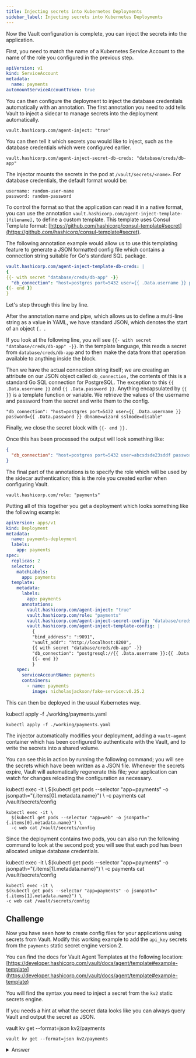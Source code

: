 ```yaml
---
title: Injecting secrets into Kubernetes Deployments
sidebar_label: Injecting secrets into Kubernetes Deployments
---
```


Now the Vault configuration is complete, you can inject the secrets into the application.

First, you need to match the name of a Kubernetes Service Account to the name of the role you configured in the previous step.

```yaml
apiVersion: v1
kind: ServiceAccount
metadata:
  name: payments
automountServiceAccountToken: true
```

You can then configure the deployment to inject the database credentials automatically with an annotation. The first annotation you need to add tells Vault to inject a sidecar to manage secrets into the deployment automatically.

`vault.hashicorp.com/agent-inject: "true"`

You can then tell it which secrets you would like to inject, such as the database credentials which were configured earlier.

`vault.hashicorp.com/agent-inject-secret-db-creds: "database/creds/db-app"`

The injector mounts the secrets in the pod  at `/vault/secrets/<name>`. For database credentials, the default format would be:

```
username: random-user-name
password: random-password
```

To control the format so that the application can read it in a native format, you can use the annotation `vault.hashicorp.com/agent-inject-template-[filename],` to define a custom template. This template uses Consul Template format: [https://github.com/hashicorp/consul-template#secret](https://github.com/hashicorp/consul-template#secret). 

The following annotation example would allow us to use this templating feature to generate a JSON formatted config file which contains a connection string suitable for Go's standard SQL package. 

```yaml
vault.hashicorp.com/agent-inject-template-db-creds: |
{
{{- with secret "database/creds/db-app" -}}
  "db_connection": "host=postgres port=5432 user={{ .Data.username }} password={{ .Data.password }} dbname=wizard sslmode=disable"
{{- end }}
}
```

Let's step through this line by line.

After the annotation name and pipe, which allows us to define a multi-line string as a value in YAML, we have standard JSON, which denotes the start of an object `{. `.

If you look at the following line, you will see `{{- with secret "database/creds/db-app" -}}`. In the template language, this reads a secret from `database/creds/db-app` and to then make the data from that operation available to anything inside the block.

Then we have the actual connection string itself; we are creating an attribute on our JSON object called `db_connection,` the contents of this is a standard Go SQL connection for PostgreSQL. The exception to this `{{ .Data.username }}` and `{{ .Data.password }}`. Anything encapsulated by `{{ }}` is a template function or variable. We retrieve the values of the username and password from the secret and write them to the config.

`"db_connection": "host=postgres port=5432 user={{ .Data.username }} password={{ .Data.password }} dbname=wizard sslmode=disable"`

Finally, we close the secret block with `{{- end }}.`

Once this has been processed the output will look something like:

```json
{
  "db_connection": "host=postgres port=5432 user=abcsdsde23sddf password=2323kjc898dfs dbname=wizard sslmode=disable"
}
```

The final part of the annotations is to specify the role which will be used by the sidecar authentication; this is the role you created earlier when configuring Vault.

`vault.hashicorp.com/role: "payments"`

Putting all of this together you get a deployment which looks something like the following example:

```yaml
apiVersion: apps/v1
kind: Deployment
metadata:
  name: payments-deployment
  labels:
    app: payments
spec:
  replicas: 2
  selector:
    matchLabels:
      app: payments
  template:
    metadata:
      labels:
        app: payments
      annotations:
        vault.hashicorp.com/agent-inject: "true"
        vault.hashicorp.com/role: "payments"
        vault.hashicorp.com/agent-inject-secret-config: "database/creds/db-app"
        vault.hashicorp.com/agent-inject-template-config: |
          {
          "bind_address": ":9091",
          "vault_addr": "http://localhost:8200",
          {{ with secret "database/creds/db-app" -}}
          "db_connection": "postgresql://{{ .Data.username }}:{{ .Data.password }}@postgres:5432/wizard"
          {{- end }}
          }
    spec:
      serviceAccountName: payments
      containers:
        - name: payments
          image: nicholasjackson/fake-service:v0.25.2
```

This can then be deployed in the usual Kubernetes way.

<VSCodeTerminal target="Vault">
  <Command>kubectl apply -f ./working/payments.yaml</Command>
</VSCodeTerminal>

```shell
kubectl apply -f ./working/payments.yaml
```

The injector automatically modifies your deployment, adding a `vault-agent` container which has been configured to authenticate with the Vault, and to write the secrets into a shared volume.

You can see this in action by running the following command; you will see the secrets which have been written as a JSON file. Whenever the secrets expire, Vault will automatically regenerate this file; your application can watch for changes reloading the configuration as necessary.

<VSCodeTerminal target="Vault">
  <Command>
    kubectl exec -it \
      $(kubectl get pods --selector "app=payments" -o jsonpath="&#123;.items[0].metadata.name}") \
      -c payments cat /vault/secrets/config
  </Command>
</VSCodeTerminal>

```
kubectl exec -it \
  $(kubectl get pods --selector "app=web" -o jsonpath="{.items[0].metadata.name}") \
  -c web cat /vault/secrets/config
```


Since the deployment contains two pods, you can also run the following command to look at the second pod; you will see that each pod has been allocated unique database credentials.

<VSCodeTerminal target="Vault">
  <Command>
    kubectl exec -it \
      $(kubectl get pods --selector "app=payments" -o jsonpath="&#123;.items[1].metadata.name}") \
      -c payments cat /vault/secrets/config
  </Command>
</VSCodeTerminal>

```
kubectl exec -it \
$(kubectl get pods --selector "app=payments" -o jsonpath="{.items[1].metadata.name}") \
-c web cat /vault/secrets/config
```

## Challenge

Now you have seen how to create config files for your applications using 
secrets from Vault. Modify this working example to add the `api_key` secrets 
from the `payments` static secret engine version 2.

You can find the docs for Vault Agent Templates at the following location:
[https://developer.hashicorp.com/vault/docs/agent/template#example-template](https://developer.hashicorp.com/vault/docs/agent/template#example-template)

You will find the syntax you need to inject a secret from the `kv2` static 
secrets engine.

If you needs a hint at what the secret data looks like you can always
query Vault and output the secret as JSON.

<VSCodeTerminal target="Vault">
  <Command>vault kv get --format=json kv2/payments </Command>
</VSCodeTerminal>

```shell
vault kv get --format=json kv2/payments
```

<details>
  <summary>Answer</summary>

  Did you get it working?

  You should have updated the annotations in your `payments` deployment to 
  look like the following.

  ```yaml
  annotations:
    vault.hashicorp.com/agent-inject: "true"
    vault.hashicorp.com/role: "payments"
    vault.hashicorp.com/agent-inject-secret-config: "database/creds/db-app"
    vault.hashicorp.com/agent-inject-template-config: |
      {
      "bind_address": ":9091",
      "vault_addr": "http://localhost:8200",
      {{ with secret "database/creds/db-app" -}}
      "db_connection": "postgresql://{{ .Data.username }}:{{ .Data.password }}@postgres:5432/wizard",
      {{- end }}
      {{- with secret "kv2/data/payments"
      "api_key": "{{ .Data.data.api_key }}"
      {{- end }}
      }
  ```
</details>

